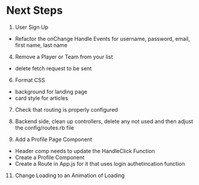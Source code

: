 # Next Steps
1. User Sign Up
- Refactor the onChange Handle Events for username, password, email, first name, last name

4. Remove a Player or Team from your list
- delete fetch request to be sent


6. Format CSS
- background for landing page
- card style for articles

7. Check that routing is properly configured

8. Backend side, clean up controllers, delete any not used and then adjust the config/routes.rb file

10. Add a Profile Page Component
- Header comp needs to update the HandleClick Function
- Create a Profile Component
- Create a Route in App.js for it that uses login authetincation function

11. Change Loading to an Animation of Loading